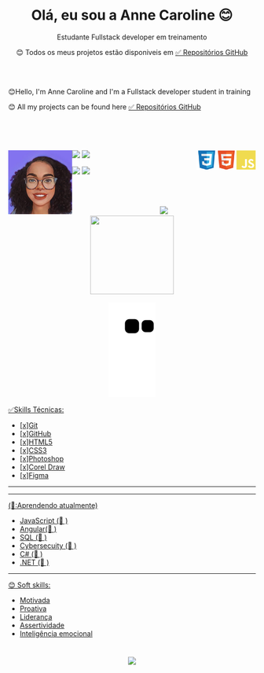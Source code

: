 
<div>
 <h1 align="center">Olá, eu sou a Anne Caroline 😊</h1>
   <p align="center"> Estudante Fullstack developer em treinamento <p>
 </div>
   
  <div  align="center">😊 Todos os meus projetos estão disponiveis em <a href= https://github.com/AnneCBSx?tab=repositories>✅ Repositórios GitHub </a>
    </div>
 
    
<br></br>
 
 <p>😊Hello, I'm Anne Caroline and I'm a Fullstack developer student in training  <p>
  
  <div>😊 All my projects can be found here <a href= https://github.com/AnneCBSx?tab=repositories>✅ Repositórios GitHub </a>
    </div>

<br></br>
 
 
 
 
 <div style="display: inline_block"><br>
  <img align="right" alt="Anne-Js" height="40" width="40" src="https://raw.githubusercontent.com/devicons/devicon/master/icons/javascript/javascript-plain.svg">
  <img align="right" alt="Anne-HTML" height="40" width="40" src="https://raw.githubusercontent.com/devicons/devicon/master/icons/html5/html5-original.svg">
  <img align="right" alt="Anne-CSS" height="40" width="40" src="https://raw.githubusercontent.com/devicons/devicon/master/icons/css3/css3-original.svg">    
 
   <div >
   <img align="left" alt="caricaturaanne.png" height="130"  ;    src="https://github.com/AnneCBSx/AnneCBSX/blob/main/annecaricatura.png">
     </div>
</div>
  
 <div>
     <a href="https://grupo-womakerscode.slack.com/archives/C03F8LGLM9C" target="_blank"><img src="https://img.shields.io/badge/Slack-4A154B?style=for-the-badge&logo=slack&logoColor=white" target="_blank"></a> 
      <a href="https://codepen.io/Annecbsx" target="_blank"><img src="https://img.shields.io/badge/Codepen-000000?style=for-the-badge&logo=codepen&logoColor=white" target="_blank"></a>  
  
<a href="https://www.linkedin.com/in/anne-caroline-37a277147/" target="_blank"><img src="https://img.shields.io/badge/-LinkedIn-%230077B5?style=for-the-badge&logo=linkedin&logoColor=white" target="_blank"></a> 
 <a href="https://www.behance.net/anneborges2" target="_blank"><img src="https://img.shields.io/badge/-Behance-blue?style=for-the-badge&logo=behance&logoColor=white" target="_blank"></a> 
     
 
 </div>

 
 <br></br>
 
 
 
<div align="center">
  <a href="https://github.com/AnneCBSx">
  <img widht="38%"  height="175em" src="https://github-readme-stats.vercel.app/api?username=AnneCBSx&show_icons=true&theme=midnight-purple&include_all_commits=true&count_private=true">
   
  <div align="center">
  <img width="58%" height= "160cm" src="https://github-readme-stats.vercel.app/api/top-langs/?username=AnneCBSx&layout=compact&langs_count=7&theme=midnight-purple"> </div>

  
    
</div>
<div align="center">
  
  ![Snake animation](https://github.com/AnneCBSx/AnneCBSx/blob/output/github-contribution-grid-snake.svg)
  
</div>
 
 
✅Skills Técnicas:
 - [x]Git
 - [x]GitHub
 - [x]HTML5
 - [x]CSS3
 - [x]Photoshop
 - [x]Corel Draw
 - [x]Figma
 
 <hr><hr>
(🧠:Aprendendo atualmente)
 
-  JavaScript (🧠 )
-  Angular(🧠 )
-  SQL (🧠 )
-  Cybersecuity (🧠 )
-  C# (🧠 )
- .NET (🧠 )
 
<hr></hr>
😊 Soft skills:
 
 - Motivada   
 - Proativa 
 - Liderança
 - Assertividade
 - Inteligência emocional

  

 
 
 
 #
 
 
<p align="center">
  <img width="150" src="https://media.giphy.com/media/jIgXf4hgbHCeKiXpvt/giphy.gif">
</p>

